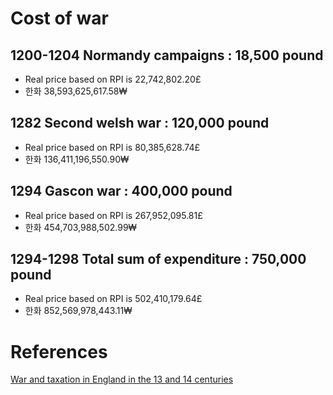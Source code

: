 Cost of war
===========
1200-1204 Normandy campaigns : 18,500 pound
--------------------------------
- Real price based on RPI is 22,742,802.20£
- 한화 38,593,625,617.58₩

1282 Second welsh war : 120,000 pound
-------------------------------
- Real price based on RPI is 80,385,628.74£
- 한화 136,411,196,550.90₩

1294 Gascon war : 400,000 pound
-------------------------------
- Real price based on RPI is 267,952,095.81£
- 한화 454,703,988,502.99₩

1294-1298 Total sum of expenditure : 750,000 pound
-------------------------------
- Real price based on RPI is 502,410,179.64£
- 한화 852,569,978,443.11₩

References
===========
[War and taxation in England in the 13 and 14 centuries](http://www.mgh-bibliothek.de/dokumente/a/a081379.pdf)
